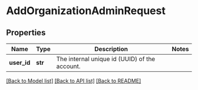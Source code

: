 # AddOrganizationAdminRequest

## Properties
Name | Type | Description | Notes
------------ | ------------- | ------------- | -------------
**user_id** | **str** | The internal unique id (UUID) of the account. | 

[[Back to Model list]](../README.md#documentation-for-models) [[Back to API list]](../README.md#documentation-for-api-endpoints) [[Back to README]](../README.md)

